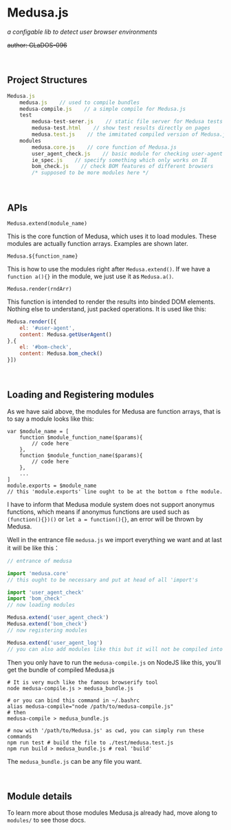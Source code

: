 # Medusa.js

*a configable lib to detect user browser environments*

~~author: GLaDOS-096~~

<br>

## Project Structures

```javascript
Medusa.js
    medusa.js    // used to compile bundles
    medusa-compile.js    // a simple compile for Medusa.js
    test
        medusa-test-serer.js    // static file server for Medusa tests
        medusa-test.html    // show test results directly on pages
        medusa.test.js    // the immitated compiled version of Medusa.js
    modules
        medusa.core.js    // core function of Medusa.js
        user_agent_check.js    // basic module for checking user-agent of requests
        ie_spec.js    // specify something which only works on IE
        bom_check.js    // check BOM features of different browsers
        /* supposed to be more modules here */
```

<br>

## APIs

`Medusa.extend(module_name)`

This is the core function of Medusa, which uses it to load modules. These modules are actually function arrays. Examples are shown later.


`Medusa.${function_name}`

This is how to use the modules right after `Medusa.extend()`. If we have a `function a(){}` in the module, we just use it as `Medusa.a()`.

`Medusa.render(rndArr)`

This function is intended to render the results into binded DOM elements. Nothing else to understand, just packed operations. It is used like this:
```javascript
Medusa.render([{
    el: '#user-agent',
    content: Medusa.getUserAgent()
},{
    el: '#bom-check',
    content: Medusa.bom_check()
}])
```

<br>

## Loading and Registering modules

As we have said above, the modules for Medusa are function arrays, that is to say a module looks like this:
```
var $module_name = [
    function $module_function_name($params){
        // code here
    },
    function $module_function_name($params){
        // code here
    },
    ...
]
module.exports = $module_name
// this 'module.exports' line ought to be at the bottom o fthe module.
```
I have to inform that Medusa module system does not support anonymus functions, which means if anonymus functions are used such as `(function(){})()` or `let a = function(){}`, an error will be thrown by Medusa.

Well in the entrance file `medusa.js` we import everything we want and at last it will be like this：
```javascript
// entrance of medusa

import 'medusa.core' 
// this ought to be necessary and put at head of all 'import's

import 'user_agent_check'
import 'bom_check'
// now loading modules

Medusa.extend('user_agent_check')
Medusa.extend('bom_check')
// now registering modules

Medusa.extend('user_agent_log')
// you can also add modules like this but it will not be compiled into the target file
```
Then you only have to run the `medusa-compile.js` on NodeJS like this, you'll get the bundle of compiled Medusa.js
```shell
# It is very much like the famous browserify tool
node medusa-compile.js > medusa_bundle.js

# or you can bind this command in ~/.bashrc
alias medusa-compile="node /path/to/medusa-compile.js"
# then
medusa-compile > medusa_bundle.js

# now with '/path/to/Medusa.js' as cwd, you can simply run these commands
npm run test # build the file to ./test/medusa.test.js
npm run build > medusa_bundle.js # real 'build'
```
The `medusa_bundle.js` can be any file you want.

<br>

## Module details

To learn more about those modules Medusa.js already had, move along to `modules/` to see those docs.